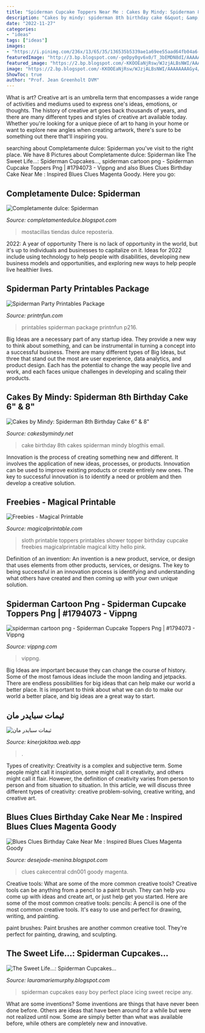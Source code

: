 ```yaml
---
title: "Spiderman Cupcake Toppers Near Me : Cakes By Mindy: Spiderman 8th Birthday Cake 6&quot; &amp; 8&quot;"
description: "Cakes by mindy: spiderman 8th birthday cake 6&quot; &amp; 8&quot;"
date: "2022-11-27"
categories:
- "ideas"
tags: ["ideas"]
images:
- "https://i.pinimg.com/236x/13/65/35/136535b5339ae1a69ee55aad64fb04a6--superhero-room-muru.jpg"
featuredImage: "http://3.bp.blogspot.com/-geDpy0gv6x0/T_3bEMDN8dI/AAAAAAAAAHY/JCoCjmhkJZ8/s1600/iphone+photos+385.JPG"
featured_image: "https://2.bp.blogspot.com/-KKOOEaNjRsw/WJzjALBsNWI/AAAAAAAAGy4/rWDYONVnrp8Im4zH1ayhih5R92kOs1IsgCLcB/s640/IMG_4189.jpg"
image: "https://2.bp.blogspot.com/-KKOOEaNjRsw/WJzjALBsNWI/AAAAAAAAGy4/rWDYONVnrp8Im4zH1ayhih5R92kOs1IsgCLcB/s640/IMG_4189.jpg"
ShowToc: true
author: "Prof. Jean Greenholt DVM"
---
```



What is art?
Creative art is an umbrella term that encompasses a wide range of activities and mediums used to express one's ideas, emotions, or thoughts. The history of creative art goes back thousands of years, and there are many different types and styles of creative art available today. Whether you're looking for a unique piece of art to hang in your home or want to explore new angles when creating artwork, there's sure to be something out there that'll inspiring you.

	

		
searching about Completamente dulce: Spiderman you've visit to the right place. We have 8 Pictures about Completamente dulce: Spiderman like The Sweet Life...: Spiderman Cupcakes..., spiderman cartoon png - Spiderman Cupcake Toppers Png | #1794073 - Vippng and also Blues Clues Birthday Cake Near Me : Inspired Blues Clues Magenta Goody. Here you go:
		
    
## Completamente Dulce: Spiderman

<img loading=lazy src="https://2.bp.blogspot.com/-hzN4KOjDOx4/TZCQ76yfkgI/AAAAAAAAACQ/qFjLUXDDwQw/s1600/DSC_5816.JPG" onerror="this.onerror=null;this.src='https://tse2.mm.bing.net/th?id=OIP.ZTuWEWuMe9bSeerK6upQoAHaE7&amp;pid=15.1';" alt="Completamente dulce: Spiderman">

_Source: completamentedulce.blogspot.com_

>mostacillas tiendas dulce repostería. 

	

2022: A year of opportunity
There is no lack of opportunity in the world, but it's up to individuals and businesses to capitalize on it. Ideas for 2022 include using technology to help people with disabilities, developing new business models and opportunities, and exploring new ways to help people live healthier lives.

    
## Spiderman Party Printables Package

<img loading=lazy src="https://www.printnfun.com/uploads/3/7/8/1/37816217/s850199966843615707_p216_i204_w1266.jpeg" onerror="this.onerror=null;this.src='https://tse1.mm.bing.net/th?id=OIP.dxC4RoRTN_mnmLcb3pRLhgHaFx&amp;pid=15.1';" alt="Spiderman Party Printables Package">

_Source: printnfun.com_

>printables spiderman package printnfun p216. 

	

Big Ideas are a necessary part of any startup idea. They provide a new way to think about something, and can be instrumental in turning a concept into a successful business. There are many different types of Big Ideas, but three that stand out the most are user experience, data analytics, and product design. Each has the potential to change the way people live and work, and each faces unique challenges in developing and scaling their products.

    
## Cakes By Mindy: Spiderman 8th Birthday Cake 6&quot; &amp; 8&quot;

<img loading=lazy src="https://2.bp.blogspot.com/-KKOOEaNjRsw/WJzjALBsNWI/AAAAAAAAGy4/rWDYONVnrp8Im4zH1ayhih5R92kOs1IsgCLcB/s640/IMG_4189.jpg" onerror="this.onerror=null;this.src='https://tse1.mm.bing.net/th?id=OIP.V-EVIA4kklnKh5kSsOS2LwHaHa&amp;pid=15.1';" alt="Cakes by Mindy: Spiderman 8th Birthday Cake 6&quot; &amp; 8&quot;">

_Source: cakesbymindy.net_

>cake birthday 8th cakes spiderman mindy blogthis email. 

	

Innovation is the process of creating something new and different. It involves the application of new ideas, processes, or products. Innovation can be used to improve existing products or create entirely new ones. The key to successful innovation is to identify a need or problem and then develop a creative solution.

    
## Freebies - Magical Printable

<img loading=lazy src="https://i0.wp.com/www.magicalprintable.com/wp-content/uploads/edd/2018/10/Free-Sloth-party-Cupcake-Topper-Printable.jpg?resize=500%2C671" onerror="this.onerror=null;this.src='https://tse4.mm.bing.net/th?id=OIP.EiN2-KisS787kYpeFu_o9gHaJ8&amp;pid=15.1';" alt="Freebies - Magical Printable">

_Source: magicalprintable.com_

>sloth printable toppers printables shower topper birthday cupcake freebies magicalprintable magical kitty hello pink. 

	

Definition of an invention:
An invention is a new product, service, or design that uses elements from other products, services, or designs. The key to being successful in an innovation process is identifying and understanding what others have created and then coming up with your own unique solution.

    
## Spiderman Cartoon Png - Spiderman Cupcake Toppers Png | #1794073 - Vippng

<img loading=lazy src="https://www.vippng.com/png/full/179-1794073_spiderman-cupcake-toppers-png.png" onerror="this.onerror=null;this.src='https://tse2.mm.bing.net/th?id=OIP.8DZKJ0e3AJk6ZK0GGLRSxgHaF2&amp;pid=15.1';" alt="spiderman cartoon png - Spiderman Cupcake Toppers Png | #1794073 - Vippng">

_Source: vippng.com_

>vippng. 

	

Big Ideas are important because they can change the course of history. Some of the most famous ideas include the moon landing and jetpacks. There are endless possibilities for big ideas that can help make our world a better place. It is important to think about what we can do to make our world a better place, and big ideas are a great way to start.

    
## ثيمات سبايدر مان

<img loading=lazy src="https://i.pinimg.com/236x/13/65/35/136535b5339ae1a69ee55aad64fb04a6--superhero-room-muru.jpg" onerror="this.onerror=null;this.src='https://tse2.mm.bing.net/th?id=OIP.ET9oPK6NpJP2xErqQlq7_wAAAA&amp;pid=15.1';" alt="ثيمات سبايدر مان">

_Source: kinerjakitaa.web.app_

>. 

	

Types of creativity:
Creativity is a complex and subjective term. Some people might call it inspiration, some might call it creativity, and others might call it flair. However, the definition of creativity varies from person to person and from situation to situation. In this article, we will discuss three different types of creativity: creative problem-solving, creative writing, and creative art.

    
## Blues Clues Birthday Cake Near Me : Inspired Blues Clues Magenta Goody

<img loading=lazy src="http://cdn001.cakecentral.com/gallery/2015/03/900_828076T4zm_blues-clues-birthday-cake.jpg" onerror="this.onerror=null;this.src='https://tse2.mm.bing.net/th?id=OIP.HSWTENGYdJ1C1J42OjSMSQHaJ4&amp;pid=15.1';" alt="Blues Clues Birthday Cake Near Me : Inspired Blues Clues Magenta Goody">

_Source: desejode-menina.blogspot.com_

>clues cakecentral cdn001 goody magenta. 

	

Creative tools: What are some of the more common creative tools?
Creative tools can be anything from a pencil to a paint brush. They can help you come up with ideas and create art, or just help get you started. Here are some of the most common creative tools:
pencils: A pencil is one of the most common creative tools. It's easy to use and perfect for drawing, writing, and painting.

paint brushes: Paint brushes are another common creative tool. They're perfect for painting, drawing, and sculpting.

    
## The Sweet Life...: Spiderman Cupcakes...

<img loading=lazy src="http://3.bp.blogspot.com/-geDpy0gv6x0/T_3bEMDN8dI/AAAAAAAAAHY/JCoCjmhkJZ8/s1600/iphone+photos+385.JPG" onerror="this.onerror=null;this.src='https://tse2.mm.bing.net/th?id=OIP.FPTB5wEtPsts0CGRdOwGswHaHa&amp;pid=15.1';" alt="The Sweet Life...: Spiderman Cupcakes...">

_Source: lauramariemurphy.blogspot.com_

>spiderman cupcakes easy boy perfect place icing sweet recipe any. 

	

What are some inventions?
Some inventions are things that have never been done before. Others are ideas that have been around for a while but were not realized until now. Some are simply better than what was available before, while others are completely new and innovative.

